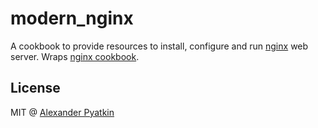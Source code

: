 # modern_nginx
A cookbook to provide resources to install, configure and run [nginx](http://nginx.org) web server. Wraps [nginx cookbook](https://github.com/chef-cookbooks/nginx).

## License
MIT @ [Alexander Pyatkin](https://github.com/aspyatkin)
